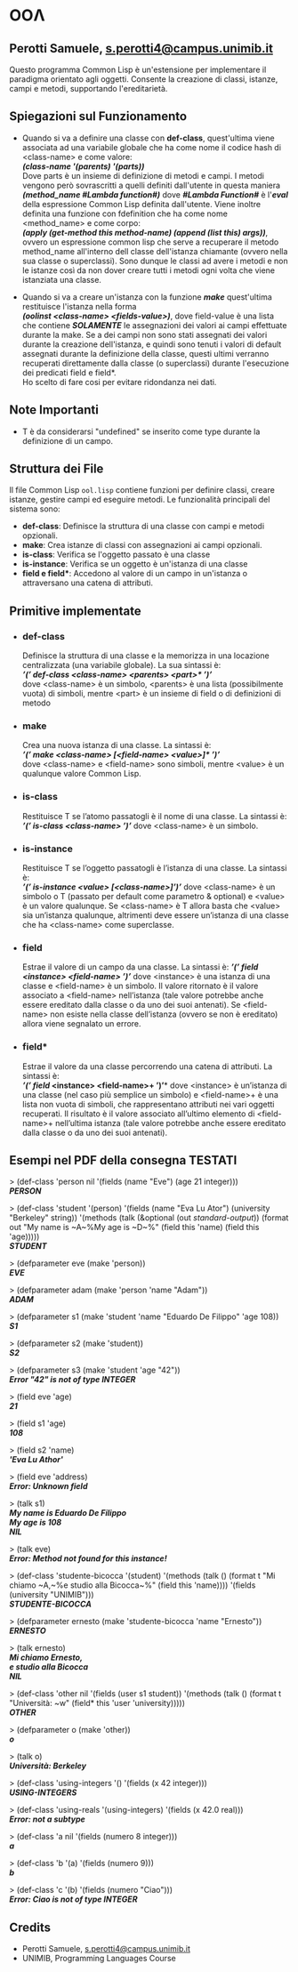 # OOΛ
## Perotti Samuele, <s.perotti4@campus.unimib.it>

Questo programma Common Lisp è un'estensione per implementare il paradigma
orientato agli oggetti. Consente la creazione di classi, istanze, campi e
metodi, supportando l'ereditarietà.

## Spiegazioni sul Funzionamento

- Quando si va a definire una classe con **def-class**, quest'ultima viene
associata ad una variabile globale che ha come nome il codice hash di
\<class-name> e come valore:\
***(class-name '(parents) '(parts))***\
Dove parts è un insieme di definizione di metodi e campi. I metodi vengono però
sovrascritti a quelli definiti dall'utente in questa maniera
***(method_name \#Lambda function\#)*** dove ***#Lambda Function#*** è
l'***eval*** della espressione Common Lisp definita dall'utente.
Viene inoltre definita una funzione con fdefinition che ha come nome
\<method_name> e come corpo:\
***(apply (get-method this method-name) (append (list this) args))***,\
ovvero un espressione common lisp che serve a recuperare il metodo method_name
all'interno dell classe dell'istanza chiamante (ovvero nella sua classe o
superclassi). Sono dunque le classi ad avere i metodi e non le istanze così da
non dover creare tutti i metodi ogni volta che viene istanziata una classe.

- Quando si va a creare un'istanza con la funzione ***make*** quest'ultima
restituisce l'istanza nella forma\
***(oolinst \<class-name> \<fields-value>)***, dove field-value è una lista che
 contiene ***SOLAMENTE*** le assegnazioni dei valori ai campi effettuate
 durante la make. Se a dei campi non sono stati assegnati dei valori durante la
 creazione dell'istanza, e quindi sono tenuti i valori di default assegnati
 durante la definizione della classe, questi ultimi verranno recuperati
 direttamente dalla classe (o superclassi) durante l'esecuzione dei predicati
 field e field\*.\
Ho scelto di fare cosi per evitare ridondanza nei dati.

## Note Importanti

- T è da considerarsi "undefined" se inserito come type durante la
 definizione di un campo.

## Struttura dei File

Il file Common Lisp `ool.lisp` contiene funzioni per definire classi, creare
istanze, gestire campi ed eseguire metodi. Le funzionalità principali del
 sistema sono:

- **def-class**: Definisce la struttura di una classe con campi e metodi
opzionali.
- **make**: Crea istanze di classi con assegnazioni ai campi opzionali.
- **is-class**: Verifica se l'oggetto passato è una classe
- **is-instance**: Verifica se un oggetto è un'istanza di una classe
- **field e field\***: Accedono al valore di un campo in un'istanza o
attraversano una catena di attributi.

## Primitive implementate

- ### def-class
	Definisce la struttura di una classe e la memorizza in una locazione
	centralizzata (una
variabile globale).
	La sua sintassi è:\
***’(’ def-class \<class-name> \<parents> \<part>\* ’)’***\
dove \<class-name> è un simbolo, \<parents> è una lista (possibilmente vuota)
di simboli, mentre
\<part> è un insieme di field o di definizioni di metodo

- ### make
	 Crea una nuova istanza di una classe. La sintassi è:\
***’(’ make \<class-name> [\<field-name> \<value>]\* ’)’***\
dove \<class-name> e \<field-name> sono simboli, mentre \<value> è un qualunque
	valore Common Lisp.

- ### is-class
	 Restituisce T se l’atomo passatogli è il nome di una classe.
	 La sintassi è:\
***’(’ is-class \<class-name> ’)’***
dove \<class-name> è un simbolo.

- ### is-instance
	Restituisce T se l’oggetto passatogli è l’istanza di una classe. La
	sintassi è:\
***’(’ is-instance \<value> [\<class-name>]’)’***
dove \<class-name> è un simbolo o T (passato per default come parametro &
	optional) e \<value> è un valore qualunque. Se \<class-name> è T allora
		basta che \<value> sia un’istanza qualunque,
altrimenti deve essere un’istanza di una classe che ha \<class-name> come
	superclasse.

- ### field
	Estrae il valore di un campo da una classe. La sintassi è:
***’(’ field \<instance> \<field-name> ’)’***
dove \<instance> è una istanza di una classe e \<field-name> è un simbolo. Il 
	valore ritornato è il valore associato a \<field-name>
	nell’istanza (tale valore potrebbe anche essere ereditato
	dalla classe o da uno dei suoi antenati).
	Se \<field-name> non esiste nella classe dell’istanza
	(ovvero se non è ereditato) allora viene segnalato un errore.

- ### field*
	Estrae il valore da una classe percorrendo una catena di attributi. La
	sintassi è:\
***’(’ field* \<instance> \<field-name>+ ’)’***
dove \<instance> è un’istanza di una classe (nel caso più semplice un simbolo)
	e \<field-name>+ è
una lista non vuota di simboli, che rappresentano attributi nei vari oggetti 
recuperati. Il risultato è il
valore associato all’ultimo elemento di \<field-name>+ nell’ultima
	istanza (tale valore potrebbe anche essere ereditato dalla
	classe o da uno dei suoi antenati).

## Esempi nel PDF della consegna TESTATI

\> (def-class 'person nil '(fields (name "Eve") (age 21 integer)))\
***PERSON***

\> (def-class 'student '(person) '(fields (name "Eva Lu Ator") (university 
"Berkeley" string)) '(methods (talk (&optional (out
*standard-output*)) (format out "My name is \~A~%My age is \~D~%"
(field this 'name) (field this 'age)))))\
***STUDENT***

\> (defparameter eve (make 'person))\
***EVE***

\> (defparameter adam (make 'person 'name "Adam"))\
***ADAM***

\> (defparameter s1 (make 'student 'name "Eduardo De Filippo" 'age 108))\
***S1***

\> (defparameter s2 (make 'student))\
***S2***

\> (defparameter s3 (make 'student 'age "42"))\
***Error "42" is not of type INTEGER***

\> (field eve 'age)\
***21***

\> (field s1 'age)\
***108***

\> (field s2 'name)\
***'Eva Lu Athor'***

\> (field eve 'address)\
***Error: Unknown field***

\> (talk s1)\
***My name is Eduardo De Filippo\
My age is 108\
NIL***

\> (talk eve)\
***Error: Method not found for this instance!***

\> (def-class 'studente-bicocca '(student)
'(methods (talk () (format t "Mi chiamo \~A,\~%e studio alla Bicocca~%"
(field this 'name)))) '(fields (university "UNIMIB")))\
***STUDENTE-BICOCCA***

\> (defparameter ernesto (make 'studente-bicocca 'name "Ernesto"))\
***ERNESTO***

\> (talk ernesto)\
***Mi chiamo Ernesto,\
e studio alla Bicocca\
NIL***

\> (def-class 'other nil 
		'(fields (user s1 student)) 
		'(methods (talk () (format t "Università: ~w" 
(field* this 'user 'university)))))\
***OTHER***

\> (defparameter o (make 'other))\
***o***

\> (talk o)\
***Università: Berkeley***

\> (def-class 'using-integers '() '(fields (x 42 integer)))\
***USING-INTEGERS***

\> (def-class 'using-reals '(using-integers) '(fields (x 42.0 real)))\
***Error: not a subtype***

\> (def-class 'a nil '(fields (numero 8 integer)))\
***a***

\> (def-class 'b '(a) '(fields (numero 9)))\
***b***

\> (def-class 'c '(b) '(fields (numero "Ciao")))\
***Error: Ciao is not of type INTEGER***

## Credits

- Perotti Samuele, <s.perotti4@campus.unimib.it>
- UNIMIB, Programming Languages Course
